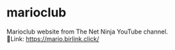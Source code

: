# marioclub
Marioclub website from The Net Ninja YouTube channel.<br>
🍄Link: https://mario.birlink.click/
